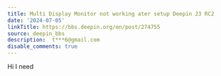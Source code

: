 ```yaml
---
title: Multi Display Monitor not working ater setup Deepin 23 RC2
date: '2024-07-05'
linkTitle: https://bbs.deepin.org/en/post/274755
source: deepin_bbs
description:  t***6@gmail.com 
disable_comments: true
---
```

Hi I need 
